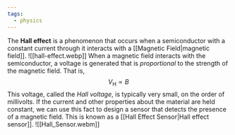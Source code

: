 ```yaml
---
tags:
  - physics
---
```

The **Hall effect** is a phenomenon that occurs when a semiconductor with a constant current through it interacts with a [[Magnetic Field|magnetic field]]. 
![[hall-effect.webp]]
When a magnetic field interacts with the semiconductor, a voltage is generated that is *proportional* to the strength of the magnetic field. That is,
$$
V_{\mathrm{H}}\propto B
$$
This voltage, called the *Hall voltage*, is typically very small, on the order of millivolts. If the current and other properties about the material are held constant, we can use this fact to design a sensor that detects the presence of a magnetic field. This is known as a [[Hall Effect Sensor|Hall effect sensor]].
![[Hall_Sensor.webm]]
